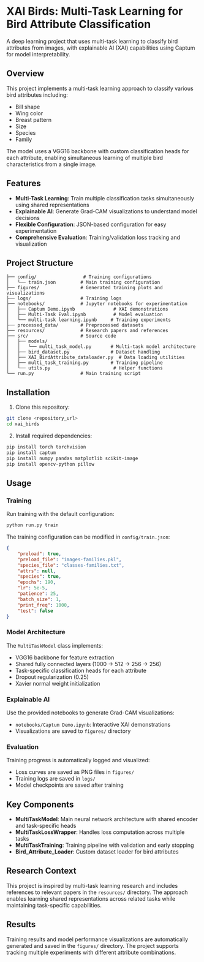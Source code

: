 # XAI Birds: Multi-Task Learning for Bird Attribute Classification

A deep learning project that uses multi-task learning to classify bird attributes from images, with explainable AI (XAI) capabilities using Captum for model interpretability.

## Overview

This project implements a multi-task learning approach to classify various bird attributes including:
- Bill shape
- Wing color
- Breast pattern
- Size
- Species
- Family

The model uses a VGG16 backbone with custom classification heads for each attribute, enabling simultaneous learning of multiple bird characteristics from a single image.

## Features

- **Multi-Task Learning**: Train multiple classification tasks simultaneously using shared representations
- **Explainable AI**: Generate Grad-CAM visualizations to understand model decisions
- **Flexible Configuration**: JSON-based configuration for easy experimentation
- **Comprehensive Evaluation**: Training/validation loss tracking and visualization

## Project Structure

```
├── config/                 # Training configurations
│   └── train.json         # Main training configuration
├── figures/               # Generated training plots and visualizations
├── logs/                  # Training logs
├── notebooks/             # Jupyter notebooks for experimentation
│   ├── Captum Demo.ipynb              # XAI demonstrations
│   ├── Multi-Task Eval.ipynb          # Model evaluation
│   └── multi-task learning.ipynb     # Training experiments
├── processed_data/        # Preprocessed datasets
├── resources/             # Research papers and references
├── src/                   # Source code
│   ├── models/
│   │   └── multi_task_model.py       # Multi-task model architecture
│   ├── bird_dataset.py               # Dataset handling
│   ├── XAI_BirdAttribute_dataloader.py  # Data loading utilities
│   ├── multi_task_training.py        # Training pipeline
│   └── utils.py                       # Helper functions
└── run.py                 # Main training script
```

## Installation

1. Clone this repository:
```bash
git clone <repository_url>
cd xai_birds
```

2. Install required dependencies:
```bash
pip install torch torchvision
pip install captum
pip install numpy pandas matplotlib scikit-image
pip install opencv-python pillow
```

## Usage

### Training

Run training with the default configuration:
```bash
python run.py train
```

The training configuration can be modified in `config/train.json`:
```json
{
    "preload": true,
    "preload_file": "images-families.pkl",
    "species_file": "classes-families.txt",
    "attrs": null,
    "species": true,
    "epochs": 190,
    "lr": 5e-5,
    "patience": 25,
    "batch_size": 1,
    "print_freq": 1000,
    "test": false
}
```

### Model Architecture

The `MultiTaskModel` class implements:
- VGG16 backbone for feature extraction
- Shared fully connected layers (1000 → 512 → 256 → 256)
- Task-specific classification heads for each attribute
- Dropout regularization (0.25)
- Xavier normal weight initialization

### Explainable AI

Use the provided notebooks to generate Grad-CAM visualizations:
- `notebooks/Captum Demo.ipynb`: Interactive XAI demonstrations
- Visualizations are saved to `figures/` directory

### Evaluation

Training progress is automatically logged and visualized:
- Loss curves are saved as PNG files in `figures/`
- Training logs are saved in `logs/`
- Model checkpoints are saved after training

## Key Components

- **MultiTaskModel**: Main neural network architecture with shared encoder and task-specific heads
- **MultiTaskLossWrapper**: Handles loss computation across multiple tasks
- **MultiTaskTraining**: Training pipeline with validation and early stopping
- **Bird_Attribute_Loader**: Custom dataset loader for bird attributes

## Research Context

This project is inspired by multi-task learning research and includes references to relevant papers in the `resources/` directory. The approach enables learning shared representations across related tasks while maintaining task-specific capabilities.

## Results

Training results and model performance visualizations are automatically generated and saved in the `figures/` directory. The project supports tracking multiple experiments with different attribute combinations.